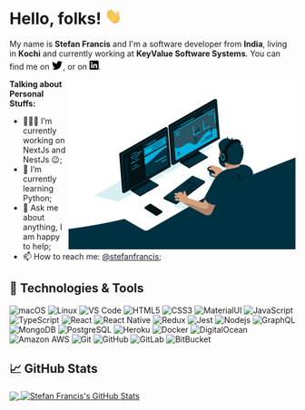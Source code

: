 # Hello, folks! <img src="https://raw.githubusercontent.com/stefanfrancis93/stefanfrancis93/main/wave.gif" width="30px">

My name is **Stefan Francis** and I'm a software developer from **India**, living in **Kochi** and currently working at **KeyValue Software Systems**. You can find me on [![Twitter][1.2]][1],  or on [![LinkedIn][3.2]][3].

<img align="right" alt="GIF" src="https://github.com/stefanfrancis93/stefanfrancis93/blob/main/code.gif?raw=true" height="300" />
  
**Talking about Personal Stuffs:**

- 👨🏽‍💻 I’m currently working on NextJs and NestJs :wink:;
- 🌱 I’m currently learning Python; 
- 💬 Ask me about anything, I am happy to help;
- 📫 How to reach me: [@stefanfrancis][1];

## 🔧 Technologies & Tools
![macOS](https://img.shields.io/badge/-macOS-black?style=flat-square&logo=apple)
![Linux](https://img.shields.io/badge/-macOS-black?style=flat-square&logo=linux)
![VS Code](https://img.shields.io/badge/-VS_Code-black?style=flat-square&logo=visual-studio-code&logoColor=0078d7)
![HTML5](https://img.shields.io/badge/-HTML5-E34F26?style=flat-square&logo=html5&logoColor=white)
![CSS3](https://img.shields.io/badge/-CSS3-1572B6?style=flat-square&logo=css3)
![MaterialUI](https://img.shields.io/badge/-Material_UI-black?style=flat-square&logo=material-UI&logoColor=blue)
![JavaScript](https://img.shields.io/badge/-JavaScript-black?style=flat-square&logo=javascript)
![TypeScript](https://img.shields.io/badge/-TypeScript-007ACC?style=flat-square&logo=typescript)
![React](https://img.shields.io/badge/-React-black?style=flat-square&logo=react)
![React Native](https://img.shields.io/badge/-React_Native-black?style=flat-square&logo=react)
![Redux](https://img.shields.io/badge/-Redux-black?style=flat-square&logo=redux&logoColor=white&color=764abc)
![Jest](https://img.shields.io/badge/-Jest-informational?style=flat-square&logo=jest&logoColor=white&color=c53d16)
![Nodejs](https://img.shields.io/badge/-Nodejs-black?style=flat-square&logo=Node.js)
![GraphQL](https://img.shields.io/badge/-GraphQL-E10098?style=flat-square&logo=graphql)
![MongoDB](https://img.shields.io/badge/-MongoDB-black?style=flat-square&logo=mongodb)
![PostgreSQL](https://img.shields.io/badge/-PostgreSQL-336791?style=flat-square&logo=postgresql)
![Heroku](https://img.shields.io/badge/-Heroku-430098?style=flat-square&logo=heroku)
![Docker](https://img.shields.io/badge/-Docker-black?style=flat-square&logo=docker)
![DigitalOcean](https://img.shields.io/badge/-Digital%20Ocean-darkblue?style=flat-square&logo=digitalocean)
![Amazon AWS](https://img.shields.io/badge/Amazon%20AWS-232F3E?style=flat-square&logo=amazon-aws)
![Git](https://img.shields.io/badge/-Git-black?style=flat-square&logo=git)
![GitHub](https://img.shields.io/badge/-GitHub-181717?style=flat-square&logo=github)
![GitLab](https://img.shields.io/badge/-GitLab-FCA121?style=flat-square&logo=gitlab)
![BitBucket](https://img.shields.io/badge/-BitBucket-darkblue?style=flat-square&logo=bitbucket)


## &#x1f4c8; GitHub Stats

<a href="https://github.com/stefanfrancis93/stefanfrancis93">
  <img align="center" src="https://github-readme-stats.vercel.app/api/top-langs/?username=stefanfrancis93&hide=java,html&theme=material-palenight" />
</a>
<a href="https://github.com/stefanfrancis93/stefanfrancis93">
  <img align="center" src="https://github-readme-stats.vercel.app/api?username=stefanfrancis93&show_icons=true&line_height=27&count_private=true&theme=material-palenight" alt="Stefan Francis's GitHub Stats" />
</a>

<!-- links to social media icons -->

<!-- icons without padding -->

[1.2]: https://raw.githubusercontent.com/stefanfrancis93/stefanfrancis93/main/wWzX9uB.png (twitter icon without padding)
[2.2]: https://raw.githubusercontent.com/stefanfrancis93/stefanfrancis93/main/9I6NRUm.png (github icon without padding)
[3.2]: https://raw.githubusercontent.com/stefanfrancis93/stefanfrancis93/main/linkedin-3-16.png (LinkedIn icon without padding)

<!-- links to your social media accounts -->

[1]: https://twitter.com/stefanfrancis93/
[2]: https://github.com/stefanfrancis93/
[3]: https://www.linkedin.com/in/stefanfrancis/
